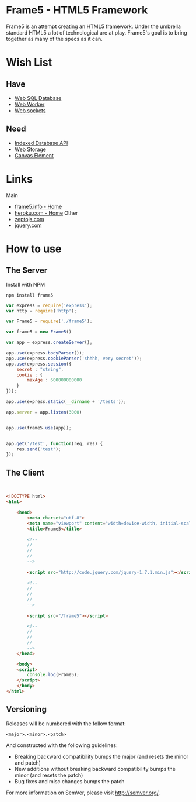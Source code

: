 # Frame5 - HTML5 Framework

Frame5 is an attempt creating an HTML5 framework. Under the umbrella 
standard HTML5 a lot of technological are at play. Frame5's goal is 
to bring together as many of the specs as it can.




Wish List
======

## Have
* [Web SQL Database](http://www.w3.org/TR/webdatabase/)
* [Web Worker](http://www.whatwg.org/specs/web-apps/current-work/multipage/workers.html)
* [Web sockets](http://www.whatwg.org/specs/web-apps/current-work/multipage/network.html)

## Need
* [Indexed Database API](http://www.w3.org/TR/IndexedDB/)
* [Web Storage](http://www.w3.org/TR/webstorage/)
* [Canvas Element](http://www.whatwg.org/specs/web-apps/current-work/multipage/the-canvas-element.html)

Links
======
Main
* [frame5.info - Home](http://frame5.info)
* [heroku.com - Home](http://heroku.com)
Other
* [zeptojs.com](http://zeptojs.com)
* [jquery.com](http://jquery.com)


How to use
======


## The Server
Install with NPM
~~~
npm install frame5
~~~


~~~ js
var express = require('express');
var http = require('http');

var Frame5 = require('./frame5');

var frame5 = new Frame5()

var app = express.createServer();

app.use(express.bodyParser());
app.use(express.cookieParser('shhhh, very secret'));
app.use(express.session({
	secret : "string",
	cookie : {
		maxAge : 600000000000
	}
}));

app.use(express.static(__dirname + '/tests'));

app.server = app.listen(3000)


app.use(frame5.use(app));


app.get('/test', function(req, res) {
	res.send('test');
});


~~~



## The Client
~~~ html


<!DOCTYPE html>
<html>

	<head>
		<meta charset="utf-8">
		<meta name="viewport" content="width=device-width, initial-scale=1">
		<title>Frame5</title>
		
		<!--
		//
		//
		//
		-->
		
		<script src="http://code.jquery.com/jquery-1.7.1.min.js"></script>
		
		<!--
		//
		//
		//
		-->
		
		<script src="/frame5"></script>

		<!--
		//
		//
		//
		-->
	</head>

	<body>
	<script>
		console.log(Frame5);
	</script>
	</body>
</html>

~~~

Versioning
----------

Releases will be numbered with the follow format:

`<major>.<minor>.<patch>`

And constructed with the following guidelines:

* Breaking backward compatibility bumps the major (and resets the minor and patch)
* New additions without breaking backward compatibility bumps the minor (and resets the patch)
* Bug fixes and misc changes bumps the patch

For more information on SemVer, please visit http://semver.org/.

